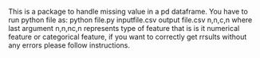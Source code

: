 This is a package to handle missing value in a pd dataframe.
You have to run python file as:
python file.py inputfile.csv output file.csv n,n,c,n
where last argument n,n,nc,n represents type of feature 
that is is it numerical feature or categorical feature,
if you want to correctly get rrsults without any errors please
follow instructions.